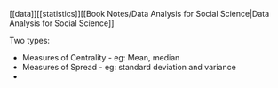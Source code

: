 [[data]][[statistics]][[Book Notes/Data Analysis for Social Science|Data Analysis for Social Science]]

Two types:
- Measures of Centrality - eg: Mean, median
- Measures of Spread - eg: standard deviation and variance
- 
